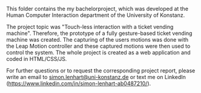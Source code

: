 This folder contains the my bachelorproject, which was developed at the Human Computer Interaction department of the University of Konstanz. 

The project topic was "Touch-less interaction with a ticket vending machine". 
Therefore, the prototype of a fully gesture-based ticket vending machine was created. 
The capturing of the users motions was done with the Leap Motion controller and these captured motions were then used to control the system. 
The whole project is created as a web application and coded in HTML/CSS/JS.

For further questions or to request the corresponding project report, please write an email to simon.lenhart@uni-konstanz.de or text me on LinkedIn (https://www.linkedin.com/in/simon-lenhart-ab0487210/). 
